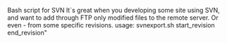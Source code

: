 Bash script for SVN
It`s great when you developing some site using SVN, and want to add through FTP only modified files to the remote server.
Or even - from some specific revisions.
usage: svnexport.sh start_revision end_revision"